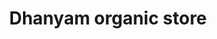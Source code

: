 ---
title: "Dhanyam organic store"
url: /chennai/dhanyam-organic-store-east-coast-road-sh49/
shop: supermarket
---